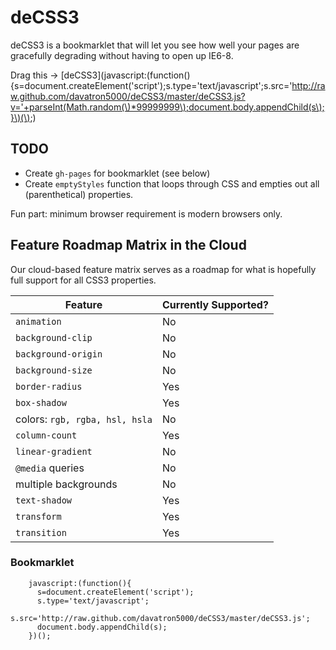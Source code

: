 # deCSS3

deCSS3 is a bookmarklet that will let you see how well your pages are gracefully degrading without having to open up IE6-8.

Drag this -> [deCSS3](javascript:(function(\){s=document.createElement('script'\);s.type='text/javascript';s.src='http://raw.github.com/davatron5000/deCSS3/master/deCSS3.js?v='+parseInt(Math.random(\)*99999999\);document.body.appendChild(s\);}\)(\);)

## TODO

* Create `gh-pages` for bookmarklet (see below)
* Create `emptyStyles` function that loops through CSS and empties out all (parenthetical) properties.

Fun part: minimum browser requirement is modern browsers only.

## Feature Roadmap Matrix in the Cloud

Our cloud-based feature matrix serves as a roadmap for what is hopefully full support for all CSS3 properties.

<table>
<thead>
<tr>
  <th>Feature</th><th>Currently Supported?</th>
</tr>
</thead>
<tbody>
<tr>
  <td><code>animation</code></td><td>No</td>
</tr>
<tr>
  <td><code>background-clip</code></td><td>No</td>
</tr>
<tr>
  <td><code>background-origin</code></td><td>No</td>
</tr>
<tr>
  <td><code>background-size</code></td><td>No</td>
</tr>
<tr>
  <td><code>border-radius</code></td><td>Yes</td>
</tr>
<tr>
  <td><code>box-shadow</code></td><td>Yes</td>
</tr>
<tr>
  <td>colors: <code>rgb, rgba, hsl, hsla</code></td><td>No</td>
</tr>
<tr>
  <td><code>column-count</code></td><td>Yes</td>
</tr>
<tr>
  <td><code>linear-gradient</code></td><td>No</td>
</tr>
<tr>
  <td><code>@media</code> queries</td><td>No</td>
</tr>
<tr>
  <td>multiple backgrounds</td><td>No</td>
</tr>
<tr>
  <td><code>text-shadow</code></td><td>Yes</td>
</tr>
<tr>
  <td><code>transform</code></td><td>Yes</td>
</tr>
<tr>
  <td><code>transition</code></td><td>Yes</td>
</tr>
</tbody>
</table>

### Bookmarklet

		javascript:(function(){
		  s=document.createElement('script');
		  s.type='text/javascript';
		  s.src='http://raw.github.com/davatron5000/deCSS3/master/deCSS3.js';
		  document.body.appendChild(s);
		})();